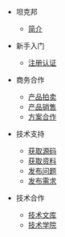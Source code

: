 <!-- docs/_sidebar.md -->

- 坦克邦
  - [简介](/README.md)

- 新手入门
  - [注册认证](/registration.md)

- 商务合作
  - [产品拍卖](/productauction.md)
  - [产品销售](/productsales.md)
  - [方案合作](/partnership.md)

- 技术支持
  - [获取源码](/sourcecode.md)
  - [获取资料](/document.md)
  - [发布问题](/issue.md)
  - [发布需求](/request.md)

- 技术合作
  - [技术文库](/techdoc.md)
  - [技术学院](/techtrain.md)
